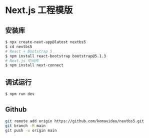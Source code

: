 Next.js 工程模版
=================

## 安装库

```bash
$ npx create-next-app@latest nextbs5
$ cd nextbs5
# React + Bootstrap 5
$ npm install react-bootstrap bootstrap@5.1.3
# Next.js 中间件
$ npm install next-connect
```

## 调试运行

```bash
$ npm run dev
```

## Github

```bash
git remote add origin https://github.com/komavideo/nextbs5.git
git branch -M main
git push -u origin main
```
